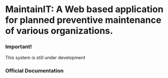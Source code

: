 <!--h-->
# MaintainIT: A Web based application for planned preventive maintenance of various organizations.
<!--/h-->

### Important!
This system is still under development

<!--h-->
### Official Documentation
